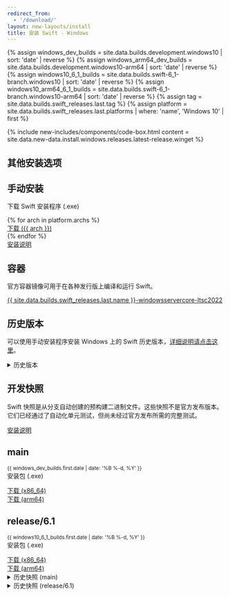 ```yaml
---
redirect_from:
  - '/download/'
layout: new-layouts/install
title: 安装 Swift - Windows
---
```


{% assign windows_dev_builds = site.data.builds.development.windows10 | sort: 'date' | reverse %}
{% assign windows_arm64_dev_builds = site.data.builds.development.windows10-arm64 | sort: 'date' | reverse %}
{% assign windows10_6_1_builds = site.data.builds.swift-6_1-branch.windows10 | sort: 'date' | reverse %}
{% assign windows10_arm64_6_1_builds = site.data.builds.swift-6_1-branch.windows10-arm64 | sort: 'date' | reverse %}
{% assign tag = site.data.builds.swift_releases.last.tag %}
{% assign platform = site.data.builds.swift_releases.last.platforms | where: 'name', 'Windows 10' | first %}

<div class="content">
  <div class="release-box section">
    <div class="content">
      {% include new-includes/components/code-box.html content = site.data.new-data.install.windows.releases.latest-release.winget %}
    </div>
  </div>
  <h2>其他安装选项</h2>
  <div class="releases-grid">
    <div class="release-box section">
      <div class="content">
        <div class="code-box content-wrapper">
          <h2>手动安装</h2>
          <p class="body-copy">
            下载 Swift 安装程序 (.exe)
          </p>
          <div class="link-wrapper">
            {% for arch in platform.archs %}
              <div class="link-single">
                <a href="https://download.swift.org/{{ tag | downcase }}/windows10{% if arch != "x86_64" %}-{{ arch }}{% endif %}/{{ tag }}/{{ tag }}-windows10{% if arch != "x86_64" %}-{{ arch }}{% endif %}.exe" class="body-copy">下载 ({{ arch }})</a>
              </div>
            {% endfor %}
            <div class="link-single">
              <a href="/install/windows/manual" class="body-copy">安装说明</a>
            </div>
          </div>
        </div>
      </div>
    </div>
    <div class="release-box section">
      <div class="content">
        <div class="code-box content-wrapper">
          <h2>容器</h2>
          <p class="body-copy">
            官方容器镜像可用于在各种发行版上编译和运行 Swift。
          </p>
          <div class="link-wrapper">
            <div class="link-single">
              <a href="https://hub.docker.com/_/swift" class="body-copy">{{ site.data.builds.swift_releases.last.name }}-windowsservercore-ltsc2022</a>
            </div>
          </div>
        </div>
      </div>
    </div>
  </div>
  <h2>历史版本</h2>
  <div>
    <p class="content-copy">可以使用手动安装程序安装 Windows 上的 Swift 历史版本，<a href="/install/windows/archived">详细说明请点击这里</a>。</p>
  </div>
  <div class="release-box section">
    <div class="content">
        <details class="download" style="margin-bottom: 0;">
        <summary>历史版本</summary>
        {% include install/_older-releases.md platform="Windows 10" %}
        </details>
    </div>
  </div>
  <h2>开发快照</h2>
  <div>
    <p class="content-copy">Swift 快照是从分支自动创建的预构建二进制文件。这些快照不是官方发布版本。它们已经通过了自动化单元测试，但尚未经过官方发布所需的完整测试。</p>
  </div>
  <div>
    <p class="content-copy">
      <a class="content-link" href="/install/windows/manual/">安装说明</a>
    </p>
  </div>
  <div class="releases-grid">
    <div class="release-box section">
      <div class="content">
        <div class="code-box content-wrapper">
          <h2>main</h2>
          <p class="body-copy">
            <small>{{ windows_dev_builds.first.date | date: '%B %-d, %Y' }}</small><br />
            安装包 (.exe)
          </p>
          <div class="link-wrapper">
            <div class="link-single">
              <a href="https://download.swift.org/development/windows10/{{ windows_dev_builds.first.dir }}/{{ windows_dev_builds.first.download }}" class="body-copy">下载 (x86_64)</a>
            </div>
            <div class="link-single">
              <a href="https://download.swift.org/development/windows10-arm64/{{ windows_arm64_dev_builds.first.dir }}/{{ windows_arm64_dev_builds.first.download }}" class="body-copy">下载 (arm64)</a>
            </div>
          </div>
        </div>
      </div>
    </div>
    <div class="release-box section">
      <div class="content">
        <div class="code-box content-wrapper">
          <h2>release/6.1</h2>
          <p class="body-copy">
            <small>{{ windows10_6_1_builds.first.date | date: '%B %-d, %Y' }}</small><br />
            安装包 (.exe)
          </p>
          <div class="link-wrapper">
            <div class="link-single">
              <a href="https://download.swift.org/swift-6.1-branch/windows10/{{ windows10_6_1_builds.first.dir }}/{{ windows10_6_1_builds.first.download }}" class="body-copy">下载 (x86_64)</a>
            </div>
            <div class="link-single">
              <a href="https://download.swift.org/swift-6.1-branch/windows10-arm64/{{ windows10_arm64_6_1_builds.first.dir }}/{{ windows10_arm64_6_1_builds.first.download }}" class="body-copy">下载 (arm64)</a>
            </div>
          </div>
        </div>
      </div>
    </div>
  </div>
  <div class="release-box section">
    <div class="content">
        <details class="download">
        <summary>历史快照 (main)</summary>
        {% include install/_older_snapshots.md builds=windows_dev_builds name="windows" platform_dir="windows10" branch_dir="development" %}
        </details>
    </div>
  </div>
  <div class="release-box section">
    <div class="content">
        <details class="download">
        <summary>历史快照 (release/6.1)</summary>
        {% include install/_older_snapshots.md builds=windows10_6_1_builds name="windows" platform_dir="windows10" branch_dir="swift-6.1-branch" %}
        </details>
    </div>
  </div>
</div>
